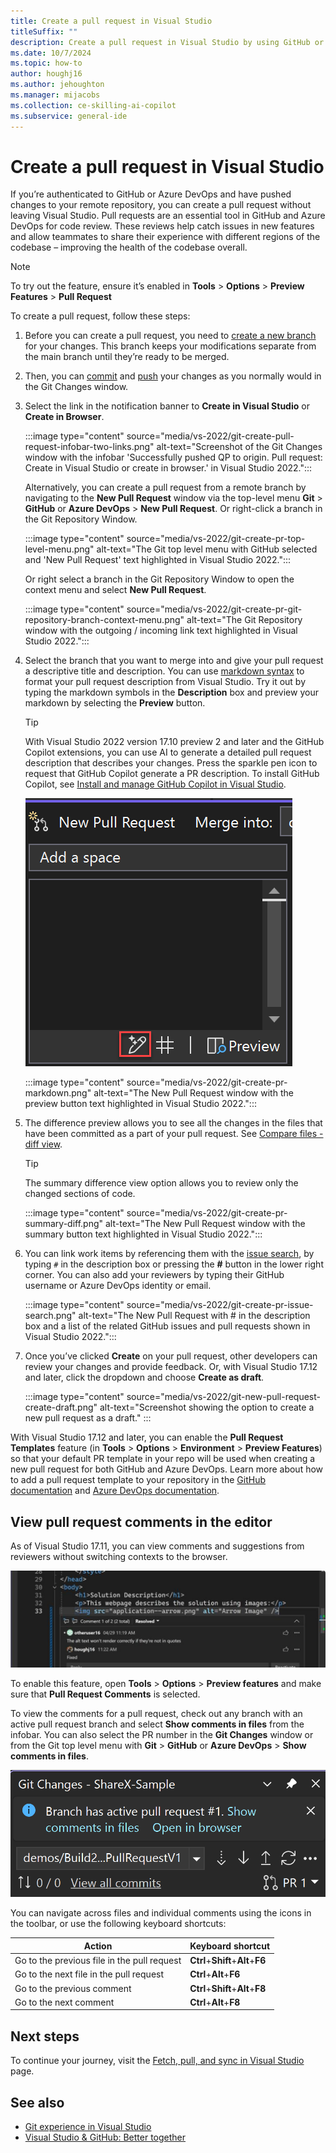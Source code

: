```yaml
---
title: Create a pull request in Visual Studio
titleSuffix: ""
description: Create a pull request in Visual Studio by using GitHub or Azure DevOps.
ms.date: 10/7/2024
ms.topic: how-to
author: houghj16
ms.author: jehoughton
ms.manager: mijacobs
ms.collection: ce-skilling-ai-copilot
ms.subservice: general-ide
---
```

# Create a pull request in Visual Studio 

If you’re authenticated to GitHub or Azure DevOps and have pushed changes to your remote repository, you can create a pull request without leaving Visual Studio. Pull requests are an essential tool in GitHub and Azure DevOps for code review.  These reviews help catch issues in new features and allow teammates to share their experience with different regions of the codebase – improving the health of the codebase overall.  

> [!NOTE]
> To try out the feature, ensure it’s enabled in **Tools** > **Options** > **Preview Features** > **Pull Request**

To create a pull request, follow these steps:

1. Before you can create a pull request, you need to [create a new branch](git-create-branch.md) for your changes. This branch keeps your modifications separate from the main branch until they’re ready to be merged.

1. Then, you can [commit](git-make-commit.md) and [push](git-push-remote.md) your changes as you normally would in the Git Changes window.

1. Select the link in the notification banner to **Create in Visual Studio** or **Create in Browser**.

   :::image type="content" source="media/vs-2022/git-create-pull-request-infobar-two-links.png" alt-text="Screenshot of the Git Changes window with the infobar 'Successfully pushed QP to origin. Pull request: Create in Visual Studio or create in browser.' in Visual Studio 2022.":::
   
   Alternatively, you can create a pull request from a remote branch by navigating to the **New Pull Request** window via the top-level menu **Git** > **GitHub** or **Azure DevOps** > **New Pull Request**. Or right-click a branch in the Git Repository Window.
   
   :::image type="content" source="media/vs-2022/git-create-pr-top-level-menu.png" alt-text="The Git top level menu with GitHub selected and 'New Pull Request' text highlighted in Visual Studio 2022."::: 

   Or right select a branch in the Git Repository Window to open the context menu and select **New Pull Request**.

   :::image type="content" source="media/vs-2022/git-create-pr-git-repository-branch-context-menu.png" alt-text="The Git Repository window with the outgoing / incoming link text highlighted in Visual Studio 2022."::: 

1. Select the branch that you want to merge into and give your pull request a descriptive title and description. You can use [markdown syntax](https://www.markdownguide.org/) to format your pull request description from Visual Studio. Try it out by typing the markdown symbols in the **Description** box and preview your markdown by selecting the **Preview** button.

   > [!TIP]
   > With Visual Studio 2022 version 17.10 preview 2 and later and the GitHub Copilot extensions, you can use AI to generate a detailed pull request description that describes your changes. Press the sparkle pen icon to request that GitHub Copilot generate a PR description. To install GitHub Copilot, see [Install and manage GitHub Copilot in Visual Studio](../ide/visual-studio-github-copilot-install-and-states.md).
   >
   > ![Screenshot of the sparkly pen icon to request that GitHub Copilot generate a PR description.](./media/vs-2022/pull-request-copilot.png)

   :::image type="content" source="media/vs-2022/git-create-pr-markdown.png" alt-text="The New Pull Request window with the preview button text highlighted in Visual Studio 2022."::: 

1. The difference preview allows you to see all the changes in the files that have been committed as a part of your pull request. See [Compare files - diff view](../ide/compare-with.md).

   > [!TIP]
   > The summary difference view option allows you to review only the changed sections of code. 

   :::image type="content" source="media/vs-2022/git-create-pr-summary-diff.png" alt-text="The New Pull Request window with the summary button text highlighted in Visual Studio 2022."::: 

1. You can link work items by referencing them with the [issue search](https://devblogs.microsoft.com/visualstudio/reference-github-issues-and-pull-requests-in-visual-studio/), by typing `#` in the description box or pressing the **#** button in the lower right corner. You can also add your reviewers by typing their GitHub username or Azure DevOps identity or email. 

   :::image type="content" source="media/vs-2022/git-create-pr-issue-search.png" alt-text="The New Pull Request with # in the description box and a list of the related GitHub issues and pull requests shown in Visual Studio 2022."::: 

1. Once you’ve clicked **Create** on your pull request, other developers can review your changes and provide feedback. Or, with Visual Studio 17.12 and later, click the dropdown and choose **Create as draft**.

   :::image type="content" source="media/vs-2022/git-new-pull-request-create-draft.png" alt-text="Screenshot showing the option to create a new pull request as a draft." :::

With Visual Studio 17.12 and later, you can enable the **Pull Request Templates** feature (in **Tools** > **Options** > **Environment** > **Preview Features**) so that your default PR template in your repo will be used when creating a new pull request for both GitHub and Azure DevOps. Learn more about how to add a pull request template to your repository in the [GitHub documentation](https://docs.github.com/communities/using-templates-to-encourage-useful-issues-and-pull-requests/creating-a-pull-request-template-for-your-repository) and [Azure DevOps documentation](/azure/devops/repos/git/pull-request-templates#default-pull-request-templates).

## View pull request comments in the editor

As of Visual Studio 17.11, you can view comments and suggestions from reviewers without switching contexts to the browser.

![Screenshot showing PR comments.](./media/vs-2022/git-pull-request-comments.png)

To enable this feature, open **Tools** > **Options** > **Preview features** and make sure that **Pull Request Comments** is selected.

To view the comments for a pull request, check out any branch with an active pull request branch and select **Show comments in files** from the infobar. You can also select the PR number in the **Git Changes** window or from the Git top level menu with **Git** > **GitHub** or **Azure DevOps** > **Show comments in files**.

![Screenshot showing link to view comments in Git Changes window.](./media/vs-2022/git-pull-request-link-and-PR-number.png)

You can navigate across files and individual comments using the icons in the toolbar, or use the following keyboard shortcuts:

| Action | Keyboard shortcut |
| - | - |
| Go to the previous file in the pull request | **Ctrl**+**Shift**+**Alt**+**F6** |
| Go to the next file in the pull request | **Ctrl**+**Alt**+**F6** |
| Go to the previous comment | **Ctrl**+**Shift**+**Alt**+**F8** |
| Go to the next comment | **Ctrl**+**Alt**+**F8** |

## Next steps

To continue your journey, visit the [Fetch, pull, and sync in Visual Studio](git-fetch-pull-sync.md) page.

## See also

- [Git experience in Visual Studio](git-with-visual-studio.md)
- [Visual Studio & GitHub: Better together](https://visualstudio.microsoft.com/vs/github/)
